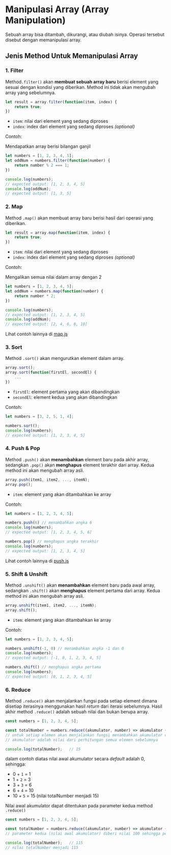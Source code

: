 # Manipulasi Array (Array Manipulation)

Sebuah array bisa ditambah, dikurangi, atau diubah isinya. Operasi tersebut disebut dengan memanipulasi array.

## Jenis Method Untuk Memanipulasi Array

### 1. Filter

Method`.filter()` akan **membuat sebuah array baru** berisi element yang sesuai dengan kondisi yang diberikan. Method ini tidak akan mengubah array yang sebelumnya.

```js
let result = array.filter(function(item, index) {
	return true;
})
```

- `item`: nilai dari element yang sedang diproses
- `index`: index dari element yang sedang diproses *(optional)*

Contoh:

Mendapatkan array berisi bilangan ganjil

```js
let numbers = [1, 2, 3, 4, 5];
let oddNum = numbers.filter(function(number) {
	return number % 2 === 1;
})

console.log(numbers);
// expected output: [1, 2, 3, 4, 5]
console.log(oddNum);
// expected output: [1, 3, 5]
```

### 2. Map

Method `.map()` akan membuat array baru berisi hasil dari operasi yang diberikan.

```js
let result = array.map(function(item, index) {
	return true;
})
```

- `item`: nilai dari element yang sedang diproses
- `index`: index dari element yang sedang diproses *(optional)*

Contoh:

Mengalikan semua nilai dalam array dengan 2

```js
let numbers = [1, 2, 3, 4, 5];
let oddNum = numbers.map(function(number) {
	return number * 2;
})

console.log(numbers);
// expected output: [1, 2, 3, 4, 5]
console.log(oddNum);
// expected output: [2, 4, 6, 8, 10]
```
Lihat contoh lainnya di [map.js](map.js)

### 3. Sort

Method `.sort()` akan mengurutkan element dalam array.

```js
array.sort();
array.sort(function(firstEl, secondEl) {
	...
})
```

- `firstEl`: element pertama yang akan dibandingkan
- `secondEl`: element kedua yang akan dibandingkan

Contoh:

```js
let numbers = [3, 2, 5, 1, 4];

numbers.sort();
console.log(numbers);
// expected output: [1, 2, 3, 4, 5]
```

### 4. Push & Pop

Method `.push()` akan **menambahkan** element baru pada akhir array, sedangkan `.pop()` akan **menghapus** element terakhir dari array. Kedua method ini akan mengubah array asli.

```js
array.push(item1, item2, ..., itemN);
array.pop();
```

- `item`: element yang akan ditambahkan ke array

Contoh:

```js
let numbers = [1, 2, 3, 4, 5];

numbers.push(6) // menambahkan angka 6
console.log(numbers);
// expected output: [1, 2, 3, 4, 5, 6]

numbers.pop() // menghapus angka terakhir
console.log(numbers);
// expected output: [1, 2, 3, 4, 5]
```
Lihat contoh lainnya di [push.js](push.js)

### 5. Shift & Unshift

Method `.unshift()` akan **menambahkan** element baru pada awal array, sedangkan `.shift()` akan **menghapus** element pertama dari array. Kedua method ini akan mengubah array asli.

```js
array.unshift(item1, item2, ..., itemN);
array.shift();
```

- `item`: element yang akan ditambahkan ke array

Contoh:

```js
let numbers = [1, 2, 3, 4, 5];

numbers.unshift(-1, 0) // menambahkan angka -1 dan 0
console.log(numbers);
// expected output: [-1, 0, 1, 2, 3, 4, 5]

numbers.shift() // menghapus angka pertama
console.log(numbers);
// expected output: [0, 1, 2, 3, 4, 5]
```

### 6. Reduce

Method `.reduce()` akan menjalankan fungsi pada setiap element dimana disetiap iterasinya menggunakan hasil *return* dari iterasi sebelumnya. Hasil akhir method `.reduce()` adalah sebuah nilai dan bukan berupa array.

```js
const numbers = [1, 2, 3, 4, 5];

const totalNumber = numbers.reduce((akumulator, number) => akumulator + number);
// untuk setiap elemen akan menjalankan fungsi menambahkan akumulator dengan nilai dirinya
// akumulator adalah nilai dari perhitungan semua elemen sebelumnya

console.log(totalNumber);	// 15
```

dalam contoh diatas nilai awal akumulator secara *default* adalah 0, sehingga:
- 0 + `1` = 1
- 1 + `2` = 3
- 3 + `3` = 6
- 6 + `4` = 10
- 10 + `5` = 15 (nilai totalNumber menjadi 15)

Nilai awal akumulator dapat ditentukan pada parameter kedua method `.reduce()`

```js
const numbers = [1, 2, 3, 4, 5];

const totalNumber = numbers.reduce((akumulator, number) => akumulator + number, 100);
// parameter kedua (nilai awal akumulator) diberi nilai 100 sehingga perhitungan dimulai dari 100

console.log(totalNumber);	// 115
// nilai totalNumber menjadi 115
```